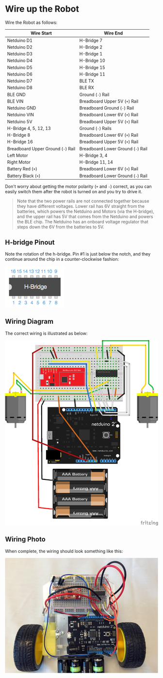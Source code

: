 # Wire up the Robot

Wire the Robot as follows:


|Wire Start   | Wire End
|-------------|---------
| Netduino D1 | H-Bridge 7
| Netduino D2 | H-Bridge 2
| Netduino D3 | H-Bridge 1
| Netduino D4 | H-Bridge 10
| Netduino D5 | H-Bridge 15
| Netduino D6 | H-Bridge 11
| Netduino D7 | BLE TX
| Netduino D8 | BLE RX
| BLE GND | Ground (`-`) Rail
| BLE VIN | Breadboard Upper 5V (`+`) Rail
| Netduino GND | Breadboard Ground (`-`) Rail
| Netduino VIN | Breadboard Lower 6V (`+`) Rail
| Netduino 5V | Breadboard Upper 5V (`+`) Rail
| H-Bridge 4, 5, 12, 13 | Ground (`-`) Rails
| H-Bridge 8 | Breadboard Lower 6V (`+`) Rail
| H-Bridge 16 | Breadboard Upper 5V (`+`) Rail
| Breadboard Upper Ground (`-`) Rail | Breadboard Lower Ground (`-`) Rail
| Left Motor | H-Bridge 3, 4
| Right Motor | H-Bridge 11, 14
| Battery Red (`+`) | Breadboard Lower 6V (`+`) Rail
| Battery Black (`+`) | Breadboard Lower Ground (`-`) Rail

Don't worry about getting the motor polarity (`+` and `-`) correct, as you can easily switch them after the robot is turned on and you try to drive it.


> Note that the two power rails are not connected together because they have different voltages. Lower rail has 6V straight from the batteries, which powers the Netduino and Motors (via the H-bridge), and the upper rail has 5V that comes from the Netduino and powers the BLE chip. The Netduino has an onboard voltage regulator that steps down the 6V from the batteries to 5V.


## H-bridge Pinout

Note the rotation of the h-bridge. Pin #1 is just below the notch, and they continue around the chip in a counter-clockwise fashion:

![](Images/H-bridge_PinOut.png)

## Wiring Diagram

The correct wiring is illustrated as below:

![](Images/Wiring_Diagram.png)


## Wiring Photo

When complete, the wiring should look something like this:

![](Images/Wiring_Actual_Small.jpg)